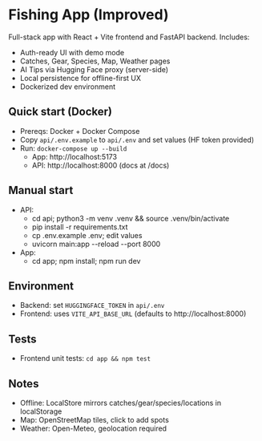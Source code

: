 # Fishing App (Improved)

Full-stack app with React + Vite frontend and FastAPI backend. Includes:
- Auth-ready UI with demo mode
- Catches, Gear, Species, Map, Weather pages
- AI Tips via Hugging Face proxy (server-side)
- Local persistence for offline-first UX
- Dockerized dev environment

## Quick start (Docker)
- Prereqs: Docker + Docker Compose
- Copy `api/.env.example` to `api/.env` and set values (HF token provided)
- Run: `docker-compose up --build`
  - App: http://localhost:5173
  - API: http://localhost:8000 (docs at /docs)

## Manual start
- API:
  - cd api; python3 -m venv .venv && source .venv/bin/activate
  - pip install -r requirements.txt
  - cp .env.example .env; edit values
  - uvicorn main:app --reload --port 8000
- App:
  - cd app; npm install; npm run dev

## Environment
- Backend: set `HUGGINGFACE_TOKEN` in `api/.env`
- Frontend: uses `VITE_API_BASE_URL` (defaults to http://localhost:8000)

## Tests
- Frontend unit tests: `cd app && npm test`

## Notes
- Offline: LocalStore mirrors catches/gear/species/locations in localStorage
- Map: OpenStreetMap tiles, click to add spots
- Weather: Open-Meteo, geolocation required